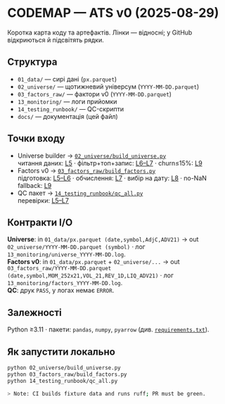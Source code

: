 # CODEMAP — ATS v0 (2025-08-29)

Коротка карта коду та артефактів. Лінки — відносні; у GitHub відкриються й підсвітять рядки.

## Структура
- `01_data/` — сирі дані (`px.parquet`)
- `02_universe/` — щотижневий універсум (`YYYY-MM-DD.parquet`)
- `03_factors_raw/` — фактори v0 (`YYYY-MM-DD.parquet`)
- `13_monitoring/` — логи прийомки
- `14_testing_runbook/` — QC-скрипти
- `docs/` — документація (цей файл)

## Точки входу
- Universe builder → [`02_universe/build_universe.py`](../02_universe/build_universe.py)  
  читання даних: [L5](../02_universe/build_universe.py#L5) · фільтр+топ+запис: [L6–L7](../02_universe/build_universe.py#L6-L7) · churn≤15%: [L9](../02_universe/build_universe.py#L9)
- Factors v0 → [`03_factors_raw/build_factors.py`](../03_factors_raw/build_factors.py)  
  підготовка: [L5–L6](../03_factors_raw/build_factors.py#L5-L6) · обчислення: [L7](../03_factors_raw/build_factors.py#L7) · вибір на дату: [L8](../03_factors_raw/build_factors.py#L8) · no-NaN fallback: [L9](../03_factors_raw/build_factors.py#L9)
- QC пакет → [`14_testing_runbook/qc_all.py`](../14_testing_runbook/qc_all.py)  
  перевірки: [L5–L7](../14_testing_runbook/qc_all.py#L5-L7)

## Контракти I/O
**Universe**: in `01_data/px.parquet (date,symbol,AdjC,ADV21)` → out `02_universe/YYYY-MM-DD.parquet (symbol)` · лог `13_monitoring/universe_YYYY-MM-DD.log`.  
**Factors v0**: in `01_data/px.parquet` + `02_universe/...` → out `03_factors_raw/YYYY-MM-DD.parquet (date,symbol,MOM_252x21,VOL_21,REV_1D,LIQ_ADV21)` · лог `13_monitoring/factors_YYYY-MM-DD.log`.  
**QC**: друк `PASS`, у логах немає `ERROR`.

## Залежності
Python ≥3.11 · пакети: `pandas`, `numpy`, `pyarrow` (див. [`requirements.txt`](../requirements.txt)).

## Як запустити локально
```bash
python 02_universe/build_universe.py
python 03_factors_raw/build_factors.py
python 14_testing_runbook/qc_all.py

> Note: CI builds fixture data and runs ruff; PR must be green.
